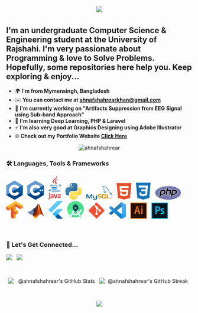 <h1 align="center">
    <img src="https://readme-typing-svg.herokuapp.com/?font=Ebrima&pause=500&size=35&center=true&vCenter=true&width=500&height=70&duration=4000&lines=Hello+There...;++I'm+Ahnaf+Shahrear+Khan;" />
</h1>

I'm an undergraduate Computer Science & Engineering student at the University of Rajshahi. I'm very passionate about Programming & love to Solve Problems.
</br>
Hopefully, some repositories here help you. Keep exploring & enjoy... 
----------------------------------------------------------------------------------------------------------------------------------------------------------

* 🌍  **I'm from Mymensingh, Bangladesh**
* ✉️  **You can contact me at [ahnafshahrearkhan@gmail.com](mailto:ahnafshahrearkhan@gmail.com)**
* 🚀  **I'm currently working on "Artifacts Suppression from EEG Signal using Sub-band Approach"**
* 🧠  **I'm learning Deep Learning, PHP & Laravel**
* ⚡  **I'm also very good at Graphics Designing using Adobe Illustrator**
* 🌐  **Check out my Portfolio Website [Click Here](https://ahnafshahrear.github.io/Ahnafs-Portfolio-Website)**

<p align="center"> <img src="https://komarev.com/ghpvc/?username=ahnafshahrear&label=%20👁️&color=0e75b6&style=flat-square" alt="ahnafshahrear" height=30 /> </p>

<!--- [![CF](https://cp-logo.vercel.app/codeforces/AhnafShahrearKhan?logo=true)](https://codeforces.com/profile/AhnafShahrearKhan) --->

<!--- Skills Section Starts -->

### 🛠 Languages, Tools & Frameworks
<div align="left"> 
    <img src="./images/c.png" width="45"/> &nbsp; 
    <img src="./images/c++.png" width="45"/> &nbsp; 
    <img src="./images/java.png" width="35"/> &nbsp; 
    <img src="./images/python.png" width="45"/> &nbsp; 
    <img src="./images/mysql.png" width="70"/> &nbsp; 
    <img src="./images/html.png" width="40"/> &nbsp; 
    <img src="./images/css.png" width="40"/> &nbsp; 
    <img src="./images/php.png" width="70"/> &nbsp;
    <img src="./images/tensorflow.png" width="45"/> &nbsp;
    <img src="./images/matlab.png" width="45"/> &nbsp;
    <img src="./images/flutter.png" width="40"/> &nbsp;
    <img src="./images/android-studio.png" width="45"/> &nbsp;
    <img src="./images/git.png" width="45"/> &nbsp;
    <img src="./images/vscode.png" width="45"/> &nbsp; 
    <img src="./images/ai.png" width="45"/> &nbsp; 
    <img src="./images/ps.png" width="45"/> &nbsp;
</div> <br/>

<!--- Skills Section Ends -->

<br/>  

### 🔗 Let's Get Connected...
<p align="left">
    <a href="https://www.facebook.com/profile.php?id=100009621791250" target="_blank"><img src='https://cdn.jsdelivr.net/gh/devicons/devicon@latest/icons/facebook/facebook-original.svg' height="50"></a> &nbsp;
    <a href="https://linkedin.com/in/ahnafshahrearkhan" target="_blank"><img src='https://cdn.jsdelivr.net/gh/devicons/devicon@latest/icons/linkedin/linkedin-original.svg' height="50"></a> &nbsp;
</p> <br/>



<p align="center" style="display: flex; justify-content: center; align-items: baseline;">
  <img src="https://github-readme-stats-one-bice.vercel.app/api?username=ahnafshahrear&show_icons=true&count_private=true&hide_border=true&border_radius=16&title_color=000000&icon_color=000000&text_color=000000&bg_color=EBEBEB" width="49%" alt="@ahnafshahrear's GitHub Stats">
  <img src="https://github-readme-streak-stats.herokuapp.com?user=ahnafshahrear&theme=graywhite&hide_border=true&border_radius=16&date_format=j%20M%5B%20Y%5D&card_width=535&card_height=210&background=EBEBEB&dates=000000&ring=000000&currStreakLabel=000000&fire=000000&sideLabels=000000&currStreakNum=000000&sideNums=000000" width="49%" alt="@ahnafshahrear's GitHub Streak"/>
</p>
<br/>



<p align="center">
     <img src="https://capsule-render.vercel.app/api?type=waving&color=0e75b6&height=100&section=footer"/>
</p>

<!-- ![](https://leetcard.jacoblin.cool/ahnafshahrear?ext=heatmap)
